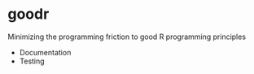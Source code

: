 # goodr

Minimizing the programming friction to good R programming principles

* Documentation
* Testing
